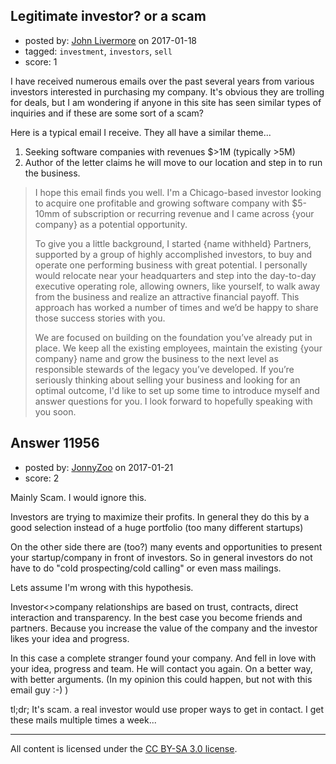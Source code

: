 ## Legitimate investor? or a scam

- posted by: [John Livermore](https://stackexchange.com/users/44686/john-livermore) on 2017-01-18
- tagged: `investment`, `investors`, `sell`
- score: 1

<p>I have received numerous emails over the past several years from various investors interested in purchasing my company.  It's obvious they are trolling for deals, but I am wondering if anyone in this site has seen similar types of inquiries and if these are some sort of a scam?</p>

<p>Here is a typical email I receive.  They all have a similar theme...</p>

<ol>
<li>Seeking software companies with revenues $>1M (typically >5M)</li>
<li>Author of the letter claims he will move to our location and step in to run the business.</li>
</ol>

<blockquote>
  <p>I hope this email finds you well. I'm a Chicago-based investor looking
  to acquire one profitable and growing software company with $5-10mm of
  subscription or recurring revenue and I came across {your company}
  as a potential opportunity.</p>
  
  <p>To give you a little background, I started {name withheld} Partners,
  supported by a group of highly accomplished investors, to buy and
  operate one performing business with great potential. I personally
  would relocate near your headquarters and step into the day-to-day
  executive operating role, allowing owners, like yourself, to walk away
  from the business and realize an attractive financial payoff. This
  approach has worked a number of times and we’d be happy to share those
  success stories with you.</p>
  
  <p>We are focused on building on the foundation you’ve already put in
  place. We keep all the existing employees, maintain the existing
  {your company} name and grow the business to the next level as
  responsible stewards of the legacy you’ve developed.   If you’re
  seriously thinking about selling your business and looking for an
  optimal outcome, I'd like to set up some time to introduce myself and
  answer questions for you.   I look forward to hopefully speaking with
  you soon.</p>
</blockquote>



## Answer 11956

- posted by: [JonnyZoo](https://stackexchange.com/users/4074587/jonnyzoo) on 2017-01-21
- score: 2

<p>Mainly Scam. I would ignore this.</p>

<p>Investors are trying to maximize their profits. In general they do this by a good selection instead of a huge portfolio (too many different startups)</p>

<p>On the other side there are (too?) many events and opportunities to present your startup/company in front of investors. So in general investors do not have to do "cold prospecting/cold calling" or even mass mailings. </p>

<p>Lets assume I'm wrong with this hypothesis.</p>

<p>Investor&lt;>company relationships are based on trust, contracts, direct interaction and transparency. In the best case you become friends and partners. Because you increase the value of the company and the investor likes your idea and progress.</p>

<p>In this case a complete stranger found your company. And fell in love with your idea, progress and team. He will contact you again. On a better way, with better arguments. (In my opinion this could happen, but not with this email guy :-) )</p>

<p>tl;dr; It's scam. a real investor would use proper ways to get in contact. I get these mails multiple times a week...</p>




---

All content is licensed under the [CC BY-SA 3.0 license](https://creativecommons.org/licenses/by-sa/3.0/).
